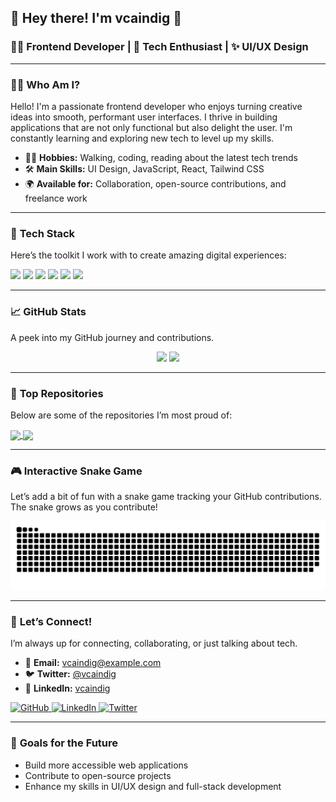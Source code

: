 ## 🌟 Hey there! I'm **vcaindig** 🌟

### 👨‍💻 **Frontend Developer** | 🚀 **Tech Enthusiast** | ✨ **UI/UX Design**  

---

### 🧑‍💻 **Who Am I?**

Hello! I'm a passionate frontend developer who enjoys turning creative ideas into smooth, performant user interfaces. I thrive in building applications that are not only functional but also delight the user. I'm constantly learning and exploring new tech to level up my skills.

- 🚶‍♂️ **Hobbies:** Walking, coding, reading about the latest tech trends  
- 🛠 **Main Skills:** UI Design, JavaScript, React, Tailwind CSS  
- 🌍 **Available for:** Collaboration, open-source contributions, and freelance work

---

### 🚀 **Tech Stack**

Here’s the toolkit I work with to create amazing digital experiences:

<p align="left">
  <img src="https://img.shields.io/badge/HTML5-FF5722?style=flat-square&logo=html5&logoColor=white" />
  <img src="https://img.shields.io/badge/CSS3-0277BD?style=flat-square&logo=css3&logoColor=white" />
  <img src="https://img.shields.io/badge/JavaScript-FBC02D?style=flat-square&logo=javascript&logoColor=black" />
  <img src="https://img.shields.io/badge/React-61DAFB?style=flat-square&logo=react&logoColor=black" />
  <img src="https://img.shields.io/badge/Tailwind%20CSS-38B2AC?style=flat-square&logo=tailwind-css&logoColor=white" />
  <img src="https://img.shields.io/badge/Git-F05032?style=flat-square&logo=git&logoColor=white" />
</p>

---

### 📈 **GitHub Stats**  
A peek into my GitHub journey and contributions.

<p align="center">
  <img src="https://github-readme-stats.vercel.app/api?username=vcaindig&show_icons=true&theme=solarized-dark" width="400"/>
  <img src="https://github-readme-streak-stats.herokuapp.com?user=vcaindig&theme=solarized-dark&hide_border=true" width="400"/>
</p>

---

### 📌 **Top Repositories**  

Below are some of the repositories I’m most proud of:

<a href="https://github.com/vcaindig/pdfplumber" target="_blank">
  <img align="center" src="https://github-readme-stats.vercel.app/api/pin/?username=vcaindig&repo=pdfplumber&theme=blue-green" width="380"/>
</a>

<a href="https://github.com/vcaindig/fuck-u-code" target="_blank">
  <img align="center" src="https://github-readme-stats.vercel.app/api/pin/?username=vcaindig&repo=fuck-u-code&theme=blue-green" width="380"/>
</a>

---

### 🎮 **Interactive Snake Game**  
Let’s add a bit of fun with a snake game tracking your GitHub contributions. The snake grows as you contribute!

<p align="center">
  <img src="https://raw.githubusercontent.com/Platane/snk/output/github-contribution-grid-snake.svg" alt="snake animation" />
</p>

---

### 📣 **Let’s Connect!**  
I’m always up for connecting, collaborating, or just talking about tech.

- 📧 **Email:** vcaindig@example.com  
- 🐦 **Twitter:** [@vcaindig](https://twitter.com/vcaindig)  
- 💼 **LinkedIn:** [vcaindig](https://www.linkedin.com/in/vcaindig)

<p align="left">
  <a href="https://github.com/vcaindig" target="_blank">
    <img alt="GitHub" src="https://img.shields.io/badge/GitHub-100000?style=for-the-badge&logo=github&logoColor=white" />
  </a>
  <a href="https://www.linkedin.com/in/vcaindig" target="_blank">
    <img alt="LinkedIn" src="https://img.shields.io/badge/LinkedIn-0e76a8?style=for-the-badge&logo=linkedin&logoColor=white" />
  </a>
  <a href="https://twitter.com/vcaindig" target="_blank">
    <img alt="Twitter" src="https://img.shields.io/badge/Twitter-1DA1F2?style=for-the-badge&logo=twitter&logoColor=white" />
  </a>
</p>

---

### 🎯 **Goals for the Future**

- Build more accessible web applications  
- Contribute to open-source projects  
- Enhance my skills in UI/UX design and full-stack development  
